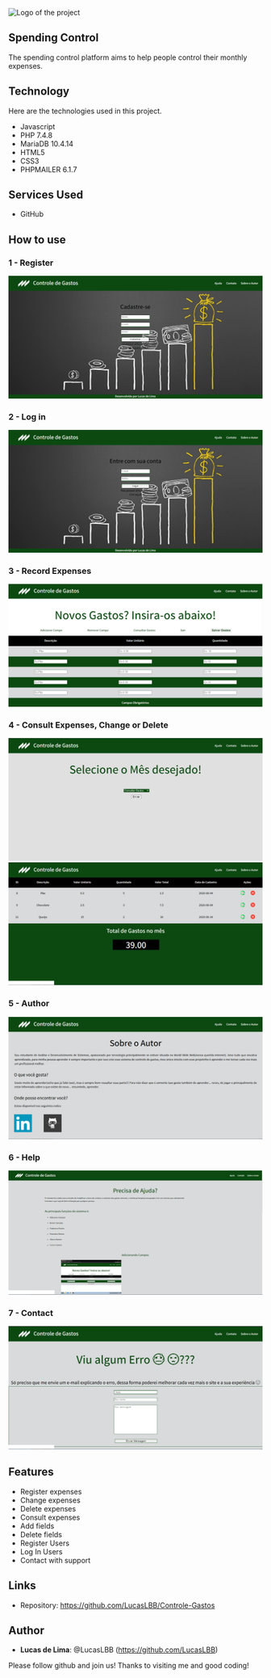 ![Logo of the project](https://github.com/LucasLBB/Controle-Gastos/blob/master/readme_images/logo.jpg)
 
## Spending Control
 
The spending control platform aims to help people control their monthly expenses.
 
## Technology 
 
Here are the technologies used in this project.
 
* Javascript
* PHP 7.4.8
* MariaDB 10.4.14
* HTML5
* CSS3
* PHPMAILER 6.1.7

## Services Used
 
* GitHub
 
## How to use
 
### 1 - Register
![Register Screen](https://github.com/LucasLBB/Controle-Gastos/blob/master/readme_images/cadastro.PNG)
 

### 2 - Log in
![Login](https://github.com/LucasLBB/Controle-Gastos/blob/master/readme_images/login.PNG)


### 3 - Record Expenses 
![Record Expenses](https://github.com/LucasLBB/Controle-Gastos/blob/master/readme_images/restrito.PNG) 


### 4 - Consult Expenses, Change or Delete
![Consult Expenses](https://github.com/LucasLBB/Controle-Gastos/blob/master/readme_images/consulta.PNG)
![Consult Expenses](https://github.com/LucasLBB/Controle-Gastos/blob/master/readme_images/gastos.PNG)


### 5 - Author
![Author](https://github.com/LucasLBB/Controle-Gastos/blob/master/readme_images/autor.PNG)


### 6 - Help
![Help](https://github.com/LucasLBB/Controle-Gastos/blob/master/readme_images/ajuda.PNG)


### 7 - Contact
![Contact](https://github.com/LucasLBB/Controle-Gastos/blob/master/readme_images/contato.PNG)


## Features
 
   - Register expenses
   - Change expenses
   - Delete expenses
   - Consult expenses
   - Add fields
   - Delete fields
   - Register Users
   - Log In Users
   - Contact with support
 
## Links
 
  - Repository: https://github.com/LucasLBB/Controle-Gastos

 
## Author
 
* **Lucas de Lima**: @LucasLBB (https://github.com/LucasLBB)
 
 
Please follow github and join us!
Thanks to visiting me and good coding!

